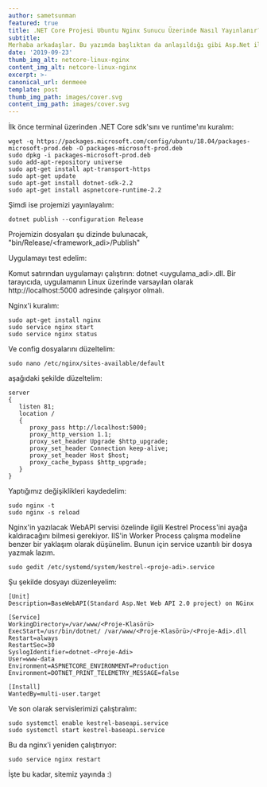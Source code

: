 ```yaml
---
author: sametsunman
featured: true
title: .NET Core Projesi Ubuntu Nginx Sunucu Üzerinde Nasıl Yayınlanır?
subtitle: 
Merhaba arkadaşlar. Bu yazımda başlıktan da anlaşıldığı gibi Asp.Net ile kodladığımız bir projeyi web ortamında yayınlayıp kullanılabilir hale getirme konusuna değineceğim. Bildiğiniz gibi web uygulamalarını tamamladığımız\_ zaman internet ortamına o haliyle yükleyemeyiz. Web ortamında çalışabilecek hale getirmek için projelerimizi publish etmemiz gerekir. Hadi nasıl yapıldığına bakalım.
date: '2019-09-23'
thumb_img_alt: netcore-linux-nginx
content_img_alt: netcore-linux-nginx
excerpt: >-
canonical_url: denmeee
template: post
thumb_img_path: images/cover.svg
content_img_path: images/cover.svg
---
```

İlk önce terminal üzerinden .NET Core sdk'sını ve runtime'ını kuralım:

```
wget -q https://packages.microsoft.com/config/ubuntu/18.04/packages-microsoft-prod.deb -O packages-microsoft-prod.deb
sudo dpkg -i packages-microsoft-prod.deb
sudo add-apt-repository universe
sudo apt-get install apt-transport-https
sudo apt-get update
sudo apt-get install dotnet-sdk-2.2
sudo apt-get install aspnetcore-runtime-2.2
```

Şimdi ise projemizi yayınlayalım:

```
dotnet publish --configuration Release
```

Projemizin dosyaları şu dizinde bulunacak, "bin/Release/<framework_adi>/Publish"

Uygulamayı test edelim:

Komut satırından uygulamayı çalıştırın: dotnet <uygulama_adi>.dll.
Bir tarayıcıda, uygulamanın Linux üzerinde varsayılan olarak http://localhost:5000 adresinde çalışıyor olmalı.

Nginx'i kuralım:

```
sudo apt-get install nginx
sudo service nginx start
sudo service nginx status
```

Ve config dosyalarını düzeltelim:

```
sudo nano /etc/nginx/sites-available/default
```

aşağıdaki şekilde düzeltelim:

```
server 
{
   listen 81; 
   location / 
   {      
      proxy_pass http://localhost:5000;
      proxy_http_version 1.1;
      proxy_set_header Upgrade $http_upgrade;
      proxy_set_header Connection keep-alive;
      proxy_set_header Host $host;
      proxy_cache_bypass $http_upgrade;
   }
}
```

Yaptığımız değişiklikleri kaydedelim:

```
sudo nginx -t
sudo nginx -s reload
```

Nginx'in yazılacak WebAPI servisi özelinde ilgili Kestrel Process'ini ayağa kaldıracağını bilmesi gerekiyor. IIS'in Worker Process çalışma modeline benzer bir yaklaşım olarak düşünelim. Bunun için service uzantılı bir dosya yazmak lazım. 

```
sudo gedit /etc/systemd/system/kestrel-<proje-adi>.service
```

Şu şekilde dosyayı düzenleyelim:

```
[Unit]
Description=BaseWebAPI(Standard Asp.Net Web API 2.0 project) on NGinx
 
[Service]
WorkingDirectory=/var/www/<Proje-Klasörü>
ExecStart=/usr/bin/dotnet/ /var/www/<Proje-Klasörü>/<Proje-Adi>.dll
Restart=always
RestartSec=30
SyslogIdentifier=dotnet-<Proje-Adi>
User=www-data
Environment=ASPNETCORE_ENVIRONMENT=Production
Environment=DOTNET_PRINT_TELEMETRY_MESSAGE=false
 
[Install]
WantedBy=multi-user.target
```

Ve son olarak servislerimizi çalıştıralım:

```
sudo systemctl enable kestrel-baseapi.service
sudo systemctl start kestrel-baseapi.service
```

Bu da nginx'i yeniden çalıştırıyor:

```
sudo service nginx restart
```


İşte bu kadar, sitemiz yayında :)